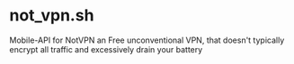 # not_vpn.sh
Mobile-API for NotVPN an Free unconventional VPN, that doesn't typically encrypt all traffic and excessively drain your battery

